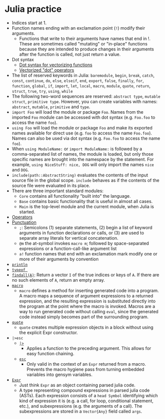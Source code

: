 # Julia practice

- Indices start at 1.
- Function names ending with an exclamation point (`!`) modify their arguments.
    - Functions that write to their arguments have names that end in !. These are sometimes called "mutating" or "in-place" functions because they are intended to produce changes in their arguments after the function is called, not just return a value.
- Dot syntax
    - [Dot syntax for vectorizing functions](https://docs.julialang.org/en/v1/manual/functions/#man-vectorized)
    - [Vectorized "dot" operators](https://docs.julialang.org/en/v1/manual/mathematical-operations/#man-dot-operators)
- The list of reserved keywords in Julia: `baremodule`, `begin`, `break`, `catch`, `const`, `continue`, `do`, `else`, `elseif`, `end`, `export`, `false`, `finally`, `for`, `function`, `global`, `if`, `import`, `let`, `local`, `macro`, `module`, `quote`, `return`, `struct`, `true`, `try`, `using`, `while`
- The following two-word sequences are reserved: `abstract type`, `mutable struct`, `primitive type`. However, you can create variables with names: `abstract`, `mutable`, `primitive` and `type`.
- `import Foo` will load the module or package `Foo`. Names from the imported `Foo` module can be accessed with dot syntax (e.g. `Foo.foo` to access the name `foo`).
- `using Foo` will load the module or package `Foo` and make its exported names available for direct use (e.g. `foo` to access the name `Foo.foo`). Names can also be used via dot syntax (e.g. `Foo.foo` to access the name `foo`).
- When `using ModuleName:` or `import ModuleName:` is followed by a comma-separated list of names, the module is loaded, but only those specific names are brought into the namespace by the statement. For example, `using NiceStuff: nice, DOG` will only import the names `nice` and `DOG`.
- `include(path::AbstractString)` evaluates the contents of the input source file in the global scope. `include` behaves as if the contents of the source file were evaluated in its place.
- There are three important standard modules:
    - `Core` contains all functionality "built into" the language.
    - `Base` contains basic functionality that is useful in almost all cases.
    - `Main` is the top-level module and the current module, when Julia is started.
- [Operators](https://docs.julialang.org/en/v1/devdocs/ast/#Operators)
- [Punctuation](https://docs.julialang.org/en/v1/base/punctuation/#Punctuation)
    - `;`: Semicolons (1) separate statements, (2) begin a list of keyword arguments in function declarations or calls, or (3) are used to separate array literals for vertical concatenation.
    - `@m`	the at-symbol invokes `macro m`; followed by space-separated expressions or a function-call-like argument list
    - `a!`	function names that end with an exclamation mark modify one or more of their arguments by convention
- [`println`](https://docs.julialang.org/en/v1/base/io-network/#Base.println)
- [`typeof `](https://docs.julialang.org/en/v1/base/base/#Core.typeof)
- [`findall(A)`](https://docs.julialang.org/en/v1/base/arrays/#Base.findall-Tuple{Any}): Return a vector `I` of the true indices or keys of `A`. If there are no such elements of `A`, return an empty array.
- [`macro`](https://docs.julialang.org/en/v1/base/base/#macro)
    - `macro` defines a method for inserting generated code into a program. A macro maps a sequence of argument expressions to a returned expression, and the resulting expression is substituted directly into the program at the point where the macro is invoked. Macros are a way to run generated code without calling `eval`, since the generated code instead simply becomes part of the surrounding program.
- [`quote`](https://docs.julialang.org/en/v1/base/base/#quote)
    - `quote` creates multiple expression objects in a block without using the explicit Expr constructor.
- `|>esc`
    - [`|>`](https://docs.julialang.org/en/v1/base/base/#Base.:|%3E)
        - Applies a function to the preceding argument. This allows for easy function chaining.
    - [`esc`](https://docs.julialang.org/en/v1/base/base/#Base.esc)
        - Only valid in the context of an `Expr` returned from a macro. Prevents the macro hygiene pass from turning embedded variables into gensym variables.
- [`Expr`](https://docs.julialang.org/en/v1/base/base/#Core.Expr)
    - Just think `Expr` as an object containing parsed julia code.
    - A type representing compound expressions in parsed julia code (ASTs). Each expression consists of a `head Symbol` identifying which kind of expression it is (e.g. a call, for loop, conditional statement, etc.), and subexpressions (e.g. the arguments of a call). The subexpressions are stored in a `Vector{Any}` field called `args`.
